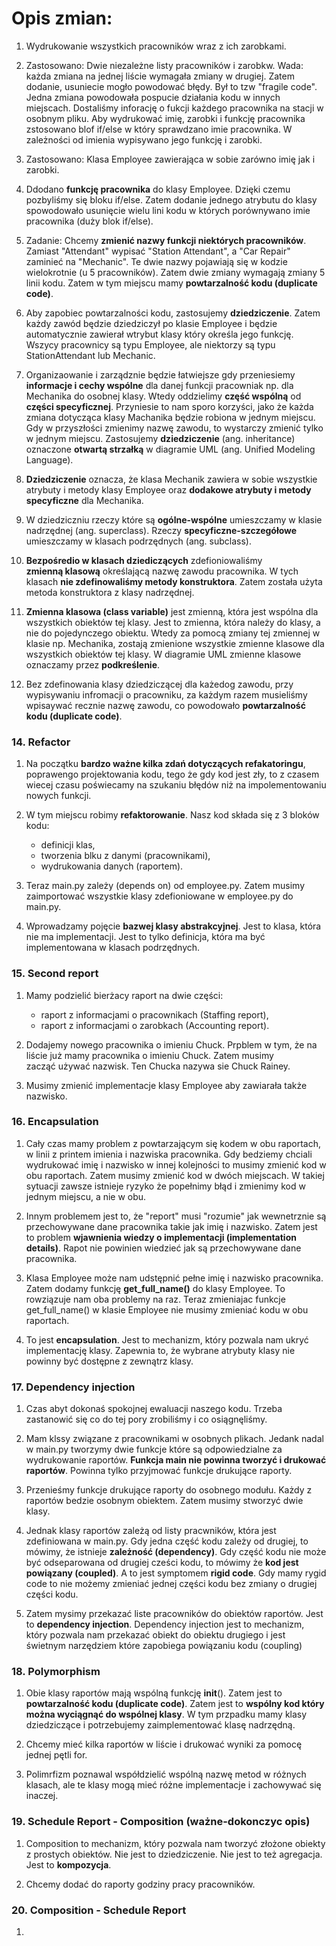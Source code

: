 # Opis zmian:
1. Wydrukowanie wszystkich pracowników wraz z ich zarobkami.

1. Zastosowano: Dwie niezależne listy pracowników i zarobkw. Wada: każda zmiana na jednej liście wymagała zmiany w drugiej. Zatem dodanie, usuniecie mogło powodować błędy. Był to tzw "fragile code". Jedna zmiana powodowała pospucie działania kodu w innych miejscach.
Dostaliśmy inforację o fukcji każdego pracownika na stacji w osobnym pliku. Aby wydrukować imię, zarobki i funkcję pracownika zstosowano blof if/else w który sprawdzano imie pracownika. W zależności od imienia wypisywano jego funkcję i zarobki.

1. Zastosowano: Klasa Employee zawierająca w sobie zarówno imię jak i zarobki.

1. Ddodano **funkcję pracownika** do klasy Employee. Dzięki czemu pozbyliśmy się bloku if/else. Zatem dodanie jednego atrybutu do klasy spowodowało usunięcie wielu lini kodu w których porównywano imie pracownika (duży blok if/else).

1. Zadanie: Chcemy **zmienić nazwy funkcji niektórych pracowników**. Zamiast "Attendant" wypisać "Station Attendant", a "Car Repair" zaminieć na "Mechanic". Te dwie nazwy pojawiają się w kodzie wielokrotnie (u 5 pracowników). Zatem dwie zmiany wymagają zmiany 5 linii kodu. Zatem w tym miejscu mamy **powtarzalność kodu (duplicate code)**.

1. Aby zapobiec powtarzalności kodu, zastosujemy **dziedziczenie**. Zatem każdy zawód będzie dziedziczył po klasie Employee i będzie automatycznie zawierał wtrybut klasy który określa jego funkcję. Wszycy pracownicy są typu Employee, ale niektorzy są typu StationAttendant lub Mechanic.  

1. Organizaowanie i zarządznie będzie łatwiejsze gdy przeniesiemy **informacje i cechy wspólne** dla danej funkcji pracowniak np. dla Mechanika do osobnej klasy. Wtedy oddzielimy **część wspólną** od **części specyficznej**. Przyniesie to nam sporo korzyści, jako że każda zmiana dotycząca klasy Machanika będzie robiona w jednym miejscu. Gdy w przyszłości zmienimy nazwę zawodu, to wystarczy zmienić tylko w jednym miejscu. Zastosujemy **dziedziczenie** (ang. inheritance) oznaczone **otwartą strzałką** w diagramie UML (ang. Unified Modeling Language).

1. **Dziedziczenie** oznacza, że klasa Mechanik zawiera w sobie wszystkie atrybuty i metody klasy Employee oraz **dodakowe atrybuty i metody specyficzne** dla Mechanika.

1. W dziedziczniu rzeczy które są **ogólne-wspólne** umieszczamy w klasie nadrzędnej (ang. superclass). Rzeczy **specyficzne-szczegółowe** umieszczamy w klasach podrzędnych (ang. subclass).

1. **Bezpośredio w klasach dziediczących** zdefioniowaliśmy **zmienną klasową** określającą nazwę zawodu pracownika. W tych klasach **nie zdefinowaliśmy metody konstruktora**. Zatem została użyta metoda konstruktora z klasy nadrzędnej.

1. **Zmienna klasowa (class variable)** jest zmienną, która jest wspólna dla wszystkich obiektów tej klasy. Jest to zmienna, która należy do klasy, a nie do pojedynczego obiektu. Wtedy za pomocą zmiany tej zmiennej w klasie np. Mechanika, zostają zmienione wszystkie zmienne klasowe dla wszystkich obiektów tej klasy. W diagramie UML zmienne klasowe oznaczamy przez **podkreślenie**.

1. Bez zdefinowania klasy dziedziczącej dla każedog zawodu, przy wypisywaniu infromacji o pracowniku, za każdym razem musieliśmy wpisaywać recznie nazwę zawodu, co powodowało **powtarzalność kodu (duplicate code)**.

### 14. Refactor

1. Na początku **bardzo ważne kilka zdań dotyczących refakatoringu**, poprawengo projektowania kodu, tego że gdy kod jest zły, to z czasem wiecej czasu poświecamy na szukaniu błędów niż na impolementowaniu nowych funkcji.

1. W tym miejscu robimy **refaktorowanie**. Nasz kod składa się z 3 bloków kodu:
    - definicji klas,
    - tworzenia blku z danymi (pracownikami),
    - wydrukowania danych (raportem).

1. Teraz main.py zależy (depends on) od employee.py. Zatem musimy zaimportować wszystkie klasy zdefioniowane w employee.py do main.py.

1. Wprowadzamy pojęcie **bazwej klasy abstrakcyjnej**. Jest to klasa, która nie ma implementacji. Jest to tylko definicja, która ma być implementowana w klasach podrzędnych.

### 15. Second report

1. Mamy podzielić bierżacy raport na dwie części:
    - raport z informacjami o pracownikach (Staffing report),
    - raport z informacjami o zarobkach (Accounting report).

1. Dodajemy nowego pracownika o imieniu Chuck. Prpblem w tym, że na liście już mamy pracownika o imieniu Chuck. Zatem musimy zacząć używać nazwisk. Ten Chucka nazywa sie Chuck Rainey. 

1. Musimy zmienić implementacje klasy Employee aby zawiarała także nazwisko.

### 16. Encapsulation

1. Cały czas mamy problem z powtarzającym się kodem w obu raportach, w linii z printem imienia i nazwiska pracownika. Gdy bedziemy chciali wydrukować imię i nazwisko w innej kolejności to musimy zmienić kod w obu raportach. Zatem musimy zmienić kod w dwóch miejscach. W takiej sytuacji zawsze istnieje ryzyko że popełnimy błąd i zmienimy kod w jednym miejscu, a nie w obu.

1. Innym problemem jest to, że "report" musi "rozumie" jak wewnetrznie są przechowywane dane pracownika takie jak imię i nazwisko. Zatem jest to problem **wjawnienia wiedzy o implementacji (implementation details)**. Rapot nie powinien wiedzieć jak są przechowywane dane pracownika.

1. Klasa Employee może nam udstępnić pełne imię i nazwisko pracownika. Zatem dodamy funkcję **get_full_name()** do klasy Employee. To rowziązuje nam oba problemy na raz. Teraz zmieniajac funkcje get_full_name() w klasie Employee nie musimy zmieniać kodu w obu raportach. 

1. To jest **encapsulation**. Jest to mechanizm, który pozwala nam ukryć implementację klasy. Zapewnia to, że wybrane atrybuty klasy nie powinny być dostępne z zewnątrz klasy.

### 17. Dependency injection

1. Czas abyt dokonaś spokojnej ewaluacji naszego kodu. Trzeba zastanowić się co do tej pory zrobiliśmy i co osiągnęliśmy.

1. Mam klssy związane z pracownikami w osobnych plikach. Jedank nadal w main.py tworzymy dwie funkcje które są odpowiedzialne za wydrukowanie raportów. **Funkcja main nie powinna tworzyć i drukować raportów**. Powinna tylko przyjmować funkcje drukujące raporty.

1. Przenieśmy funkcje drukujące raporty do osobnego modułu. Każdy z raportów bedzie osobnym obiektem. Zatem musimy stworzyć dwie klasy.

1. Jednak klasy raportów zależą od listy pracwników, która jest zdefiniowana w main.py. Gdy jedna część kodu zależy od drugiej, to mówimy, że istnieje **zależność (dependency)**.
Gdy część kodu nie może być odseparowana od drugiej cześci kodu, to mówimy że **kod jest powiązany (coupled)**. A to jest symptomem **rigid code**. Gdy mamy rygid code to nie możemy zmieniać jednej części kodu bez zmiany o drugiej części kodu.

1. Zatem mysimy przekazać liste pracowników do obiektów raportów. Jest to **dependency injection**. Dependency injection jest to mechanizm, który pozwala nam przekazać obiekt do obiektu drugiego i jest świetnym narzędziem które zapobiega powiązaniu kodu (coupling)

### 18. Polymorphism

1. Obie klasy raportów mają wspólną funkcję __init__(). Zatem jest to **powtarzalność kodu (duplicate code)**. Zatem jest to **wspólny kod który można wyciągnąć do wspólnej klasy**. W tym przpadku mamy klasy dziedziczące i potrzebujemy zaimplementować klasę nadrzędną. 

1. Chcemy mieć kilka raportów w liście i drukować wyniki za pomocę jednej pętli for.

1. Polimrfizm poznawal współdzielić wspólną nazwę metod w różnych klasach, ale te klasy mogą mieć różne implementacje i zachowywać się inaczej.

### 19. Schedule Report - Composition (ważne-dokonczyc opis)

1. Composition to mechanizm, który pozwala nam tworzyć złożone obiekty z prostych obiektów. Nie jest to dziedziczenie. Nie jest to też agregacja. Jest to **kompozycja**.

1. Chcemy dodać do raporty godziny pracy pracowników.


### 20. Composition - Schedule Report

1. 